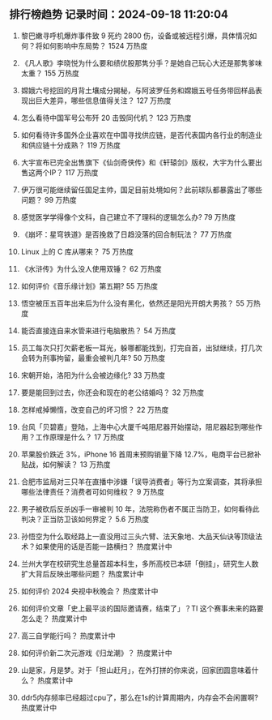 
## 排行榜趋势 记录时间：2024-09-18 11:20:04
  
  1. 黎巴嫩寻呼机爆炸事件致 9 死约 2800 伤，设备或被远程引爆，具体情况如何？将如何影响中东局势？ 1524 万热度
    
  2. 《凡人歌》李晓悦为什么要和绩优股那隽分手？是她自己玩心大还是那隽爹味太重？ 155 万热度
    
  3. 嫦娥六号挖回的月背土壤成分揭秘，与阿波罗任务和嫦娥五号任务带回样品表现出巨大差异，哪些信息值得关注？ 127 万热度
    
  4. 怎么看待中国军号公布歼 20 击毁同代机？ 123 万热度
    
  5. 如何看待许多国外企业喜欢在中国寻找供应链，是否代表国内各行业的制造业和供应链十分成熟？ 119 万热度
    
  6. 大宇宣布已完全出售旗下《仙剑奇侠传》和《轩辕剑》版权，大宇为什么要出售这两个IP？ 117 万热度
    
  7. 伊万很可能继续留任国足主帅，国足目前处境如何？此前球队都暴露出了哪些问题？ 99 万热度
    
  8. 感觉医学学得像个文科，自己建立不了理科的逻辑怎么办? 79 万热度
    
  9. 《崩坏：星穹铁道》是否挽救了日趋没落的回合制玩法？ 77 万热度
    
  10. Linux 上的 C 库从哪来？ 75 万热度
    
  11. 《水浒传》为什么没人使用双锤？ 62 万热度
    
  12. 如何评价《音乐缘计划》第五期? 55 万热度
    
  13. 悟空被压五百年出来后为什么没有黑化，依然还是阳光开朗大男孩？ 55 万热度
    
  14. 能否直接连自来水管来进行电脑散热？ 54 万热度
    
  15. 员工每次只打欠薪老板一耳光，躲哪都能找到，打完自首，出狱继续，打几次会转为刑事拘留，最重会被判几年? 50 万热度
    
  16. 宋朝开始，洛阳为什么会被边缘化? 33 万热度
    
  17. 要是能回到过去，你还会和现在的老公结婚吗？ 32 万热度
    
  18. 怎样戒掉懒惰，改变自己的坏习惯？ 22 万热度
    
  19. 台风「贝碧嘉」登陆，上海中心大厦千吨阻尼器开始摆动，阻尼器起到哪些作用？工作原理是什么？ 17 万热度
    
  20. 苹果股价跌近 3%，iPhone 16 首周末预购销量下降 12.7%，电商平台已掀补贴战，如何解读？ 13 万热度
    
  21. 合肥市监局对三只羊在直播中涉嫌「误导消费者」等行为立案调查，其将承担哪些法律责任？消费者可如何维权？ 9 万热度
    
  22. 男子被砍后反杀凶手一审被判 10 年，法院称伤者不属正当防卫，如何看待此判决？正当防卫该如何界定？ 5.6 万热度
    
  23. 孙悟空为什么取经路上一直没用过三头六臂、法天象地、大品天仙诀等顶级法术？如果使用的话是否能一路横扫？ 热度累计中
    
  24. 兰州大学在校研究生总量首超本科生，多所高校已本研「倒挂」，研究生人数扩大背后反映出哪些问题？ 热度累计中
    
  25. 如何评价 2024 央视中秋晚会？ 热度累计中
    
  26. 如何评价文章「史上最平淡的国际邀请赛，结束了」？TI 这个赛事未来的路要怎么走？ 热度累计中
    
  27. 高三自学能行吗？ 热度累计中
    
  28. 如何评价新二次元游戏《归龙潮》？ 热度累计中
    
  29. 山是家，月是梦。对于「担山赶月」，在外打拼的你来说，回家团圆意味着什么？ 热度累计中
    
  30. ddr5内存频率已经超过cpu了，那么在1s的计算周期内，内存会不会闲置啊? 热度累计中
    